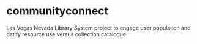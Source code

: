 # communityconnect
Las Vegas Nevada Library System project to engage user population and datify resource use versus collection catalogue.
